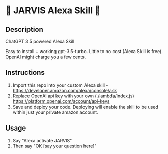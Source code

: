 # 🤖 JARVIS Alexa Skill 🤖

## Description
ChatGPT 3.5 powered Alexa Skill

Easy to install + working gpt-3.5-turbo. Little to no cost (Alexa Skill is free). OpenAI might charge you a few cents.

## Instructions
1. Import this repo into your custom Alexa skill - https://developer.amazon.com/alexa/console/ask
2. Replace OpenAI api key with your own (./lambda/index.js) https://platform.openai.com/account/api-keys
3. Save and deploy your code. Deploying will enable the skill to be used within just your private amazon account.

## Usage
1. Say "Alexa activate JARVIS"
2. Then say "OK [say your question here]"

